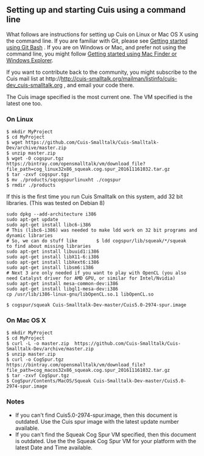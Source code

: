 ## Setting up and starting Cuis using a command line

What follows are instructions for setting up Cuis on Linux or Mac OS X using the command line. If you are familiar with Git, please see [Getting started using Git Bash](GettingStarted-UsingGitAndCommandline.md) . If you are on Windows or Mac, and prefer not using the command line, you might follow [Getting started using Mac Finder or Windows Explorer](GettingStarted-UsingGUI.md).

If you want to contribute back to the community, you might subscribe to the Cuis mail list at http://http://cuis-smalltalk.org/mailman/listinfo/cuis-dev_cuis-smalltalk.org , and email your code there.

The Cuis image specified is the most current one. The VM specified is the latest one too.

### On Linux ###
```
$ mkdir MyProject
$ cd MyProject
$ wget https://github.com/Cuis-Smalltalk/Cuis-Smalltalk-Dev/archive/master.zip
$ unzip master.zip
$ wget -O cogspur.tgz https://bintray.com/opensmalltalk/vm/download_file?file_path=cog_linux32x86_squeak.cog.spur_201611161032.tar.gz
$ tar -zxvf cogspur.tgz
$ mv ./products/sqcogspurlinuxht ./cogspur
$ rmdir ./products
```
If this is the first time you run Cuis Smalltalk on this system, add 32 bit libraries.
(This was tested on Debian 8)
```
sudo dpkg --add-architecture i386
sudo apt-get update
sudo apt-get install libc6-i386
# This (libc6-i386) was needed to make ldd work on 32 bit programs and dynamic libraries
# So, we can do stuff like       $ ldd cogspur/lib/squeak/*/squeak       to find about missing libraries
sudo apt-get install libuuid1:i386
sudo apt-get install libX11-6:i386
sudo apt-get install libXext6:i386
sudo apt-get install libsm6:i386
# Next 3 are only needed if you want to play with OpenCL (you also need Catalyst driver for AMD GPU, or similar for Intel/Nvidia)
sudo apt-get install mesa-common-dev:i386
sudo apt-get install libgl1-mesa-dev:i386
cp /usr/lib/i386-linux-gnu/libOpenCL.so.1 libOpenCL.so
```
```
$ cogspur/squeak Cuis-Smalltalk-Dev-master/Cuis5.0-2974-spur.image
```

### On Mac OS X ###
```
$ mkdir MyProject
$ cd MyProject
$ curl -L -o master.zip  https://github.com/Cuis-Smalltalk/Cuis-Smalltalk-Dev/archive/master.zip
$ unzip master.zip
$ curl -o CogSpur.tgz https://bintray.com/opensmalltalk/vm/download_file?file_path=cog_macos32x86_squeak.cog.spur_201611161032.tar.gz
$ tar -zxvf CogSpur.tgz
$ CogSpur/Contents/MacOS/Squeak Cuis-Smalltalk-Dev-master/Cuis5.0-2974-spur.image
```

### Notes ###
* If you can't find Cuis5.0-2974-spur.image, then this document is outdated. Use the Cuis spur image with the latest update number available.
* If you can't find the Squeak Cog Spur VM specified, then this document is outdated. Use the the Squeak Cog Spur VM for your platform with the latest Date and Time available.
